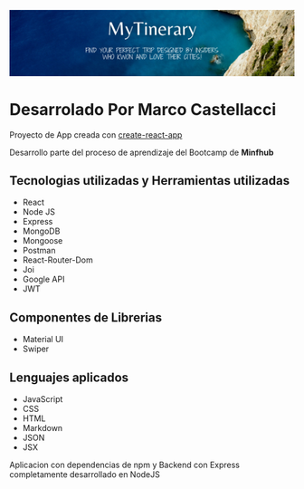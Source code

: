 
![Imagen de la App](./frontend/src/img/mytinerary.png)
# Desarrolado Por Marco Castellacci

Proyecto de App creada con [create-react-app](https://create-react-app.dev/)

Desarrollo parte del proceso de aprendizaje del Bootcamp de **Minfhub**

## Tecnologias utilizadas y Herramientas utilizadas

* React
* Node JS
* Express
* MongoDB
* Mongoose
* Postman
* React-Router-Dom
* Joi 
* Google API
* JWT

## Componentes de Librerias

* Material UI
* Swiper

## Lenguajes aplicados

* JavaScript
* CSS
* HTML
* Markdown
* JSON
* JSX


Aplicacion con dependencias de npm y Backend con Express completamente desarrollado en NodeJS
